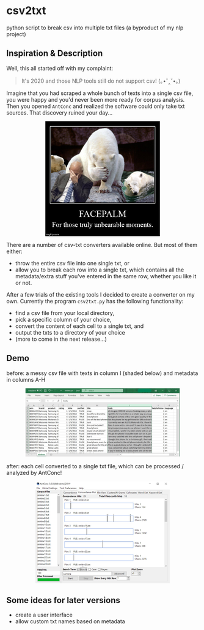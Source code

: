 # csv2txt

python script to break csv into multiple txt files (a byproduct of my nlp project)

## Inspiration & Description

Well, this all started off with my complaint:

> It's 2020 and those NLP tools still do not support csv! (｡•ˇ‸ˇ•｡)

Imagine that you had scraped a whole bunch of texts into a single csv file, you were happy and you'd never been more ready for corpus analysis. Then you opened `AntConc` and realized the software could only take txt sources. That discovery ruined your day...

<p align="center">
  <img src=/image/facepalm2.jpg align='center' width=300/>
</p>

There are a number of csv-txt converters available online. But most of them either:
* throw the entire csv file into one single txt, or
* allow you to break each row into a single txt, which contains all the metadata/extra stuff you've entered in the same row, whether you like it or not.

After a few trials of the existing tools I decided to create a converter on my own. Currently the program `csv2txt.py` has the following functionality:

* find a csv file from your local directory,
* pick a specific column of your choice,
* convert the content of each cell to a single txt, and
* output the txts to a directory of your choice
* (more to come in the next release...)

## Demo

before: a messy csv file with texts in column I (shaded below) and metadata in columns A-H

<p align="center">
  <img src=/image/screenshot01.jpg width=80%/>
</p>

after: each cell converted to a single txt file, which can be processed / analyzed by AntConc!

<p align="center">
  <img src=/image/screenshot02.jpg width=70%/>
</p>

## Some ideas for later versions

* create a user interface
* allow custom txt names based on metadata
